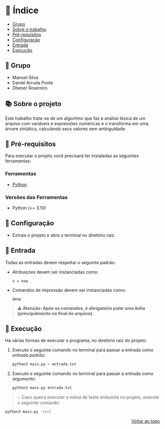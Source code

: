 📜 Índice
===

- [Grupo](#group)
- [Sobre o trabalho](#about)
- [Pré-requisitos](#install)
- [Configuração](#setup)
- [Entrada](#input)
- [Execução](#exe)

## 👥 Grupo <a name="group"></a>

- Manoel Silva
- Daniel Arruda Ponte
- Dhener Rosemiro

## 📚 Sobre o projeto <a name="about"></a>
Este trabalho trata-se de um algoritmo que faz a análise léxica de um arquivo com variáveis e expressões numéricas e o transforma em uma árvore sintática,
calculando seus valores sem ambiguidade.

## 🔨 Pré-requisitos <a name="install"></a>

Para executar o projeto você precisará ter instaladas as seguintes ferramentas:

### Ferramentas
- [Python](https://www.python.org/downloads/)

### Versões das Ferramentas
- Python (>= 3.10)

## 🔧 Configuração <a name="setup"></a>

- Extraia o projeto e abra o terminal no diretório raiz.

## 💾 Entrada <a name="input"></a>
Todas as entradas devem respeitar o seguinte padrão:
- Atribuições devem ser instanciadas como:
   ```
   x = exp
   ``` 
- Comandos de impressão devem ser instanciadas como:
   ```
   @exp
   ``` 

> **⚠️ Atenção: Após os comandos, é obrigatório pular uma linha (principalmente no final do arquivo).**
## 🚀 Execução <a name="exe"></a>
Há várias formas de executar o programa, no diretório raiz do projeto:

1. Execute o seguinte comando no terminal para passar a entrada como *entrada padrão*:

   ```bash
   python3 main.py < entrada.txt
   ```
2. Execute o seguinte comando no terminal para passar a entrada como *argumento*:

   ```bash
   python3 main.py entrada.txt
   ```
> 💡 Caso queira executar a rotina de teste embutida no projeto, execute o seguinte comando:

   ```bash
   python3 main.py -test
   ```

<p align="right"><a href="#top">Voltar ao topo</a></p>
